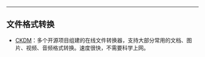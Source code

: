 
---
## 文件格式转换



+ [CKDM](https://cdkm.com/cn/)：多个开源项目组建的在线文件转换器，支持大部分常用的文档、图片、视频、音频格式转换。速度很快，不需要科学上网。